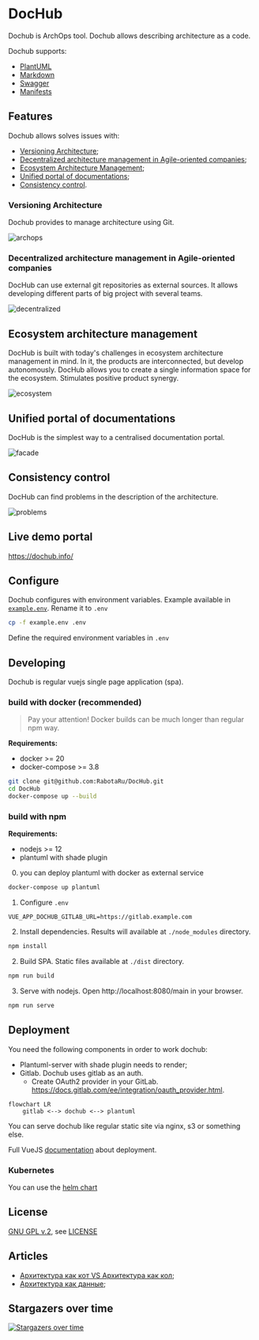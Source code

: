 # DocHub

Dochub is ArchOps tool. Dochub allows describing architecture as a code.

Dochub supports:

* [PlantUML](https://plantuml.com/)
* [Markdown](https://ru.wikipedia.org/wiki/Markdown)
* [Swagger](https://swagger.io/)
* [Manifests](https://dochub.info/docs/dochub_contexts)


## Features

Dochub allows solves issues with:

* [Versioning Architecture](#versioning);
* [Decentralized architecture management in Agile-oriented companies](#decentralized);
* [Ecosystem Architecture Management](#ecosystem);
* [Unified portal of documentations](#facade);
* [Consistency control](#problems).

### <a name="versioning"></a> Versioning Architecture

Dochub provides to manage architecture using Git. 

![archops](pics/inc_arch.png)

### <a name="decentralized"></a> Decentralized architecture management in Agile-oriented companies

DocHub can use external git repositories as external sources.
It allows developing different parts of big project with several teams.


![decentralized](pics/decentralized.png)

## <a name="ecosystem"></a> Ecosystem architecture management

DocHub is built with today's challenges in ecosystem architecture management in mind. In it, the products are interconnected,
but develop autonomously. DocHub allows you to create a single information space for the ecosystem. Stimulates
positive product synergy.


![ecosystem](pics/ecosystem.png)

## <a name="facade"></a> Unified portal of documentations

DocHub is the simplest way to a centralised documentation portal.

![facade](pics/facade.png)


## <a name="problems"></a> Consistency control

DocHub can find problems in the description of the architecture.

![problems](pics/problems.png)

## Live demo portal

https://dochub.info/

## Configure

Dochub configures with environment variables. Example available in [`example.env`](example.env). Rename it to `.env`

```bash
cp -f example.env .env
```

Define the required environment variables in `.env`

## Developing

Dochub is regular vuejs single page application (spa).

### build with docker (recommended)

> Pay your attention! Docker builds can be much longer than regular npm way.

**Requirements:**

* docker >= 20
* docker-compose >= 3.8


```bash
git clone git@github.com:RabotaRu/DocHub.git
cd DocHub
docker-compose up --build
```

### build with npm

**Requirements:**

* nodejs >= 12
* plantuml with shade plugin



0. you can deploy plantuml with docker as external service
```bash
docker-compose up plantuml
```
1. Configure `.env`
```dotenv
VUE_APP_DOCHUB_GITLAB_URL=https://gitlab.example.com
```
2. Install dependencies. Results will available at `./node_modules` directory.
```bash
npm install
```
2. Build SPA. Static files available at `./dist` directory.
```bash
npm run build
```
3. Serve with nodejs. Open http://localhost:8080/main in your browser.
```bash
npm run serve
```



## Deployment

You need the following components in order to work doсhub:

* Plantuml-server with shade plugin needs to render;
* Gitlab. Dochub uses gitlab as an auth. 
  * Create OAuth2 provider in your GitLab. https://docs.gitlab.com/ee/integration/oauth_provider.html.
  
```mermaid
flowchart LR
    gitlab <--> dochub <--> plantuml
```

You can serve dochub like regular static site via nginx, s3 or something else.

Full VueJS [documentation](https://cli.vuejs.org/ru/guide/deployment.html) about deployment.




### Kubernetes

You can use the [helm chart](https://github.com/RabotaRu/helm-charts/tree/main/charts/dochub)

## License

[GNU GPL v.2](http://www.gnu.org/licenses/old-licenses/gpl-2.0.html), see [LICENSE](LICENSE)

## Articles

* [Архитектура как кот VS Архитектура как кол](https://habr.com/ru/company/rabota/blog/578340/);
* [Архитектура как данные](https://habr.com/ru/post/593009/);


## Stargazers over time

[![Stargazers over time](https://starchart.cc/RabotaRu/DocHub.svg)](https://starchart.cc/RabotaRu/DocHub)